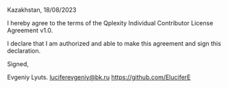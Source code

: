 Kazakhstan, 18/08/2023

I hereby agree to the terms of the Qplexity Individual Contributor License
Agreement v1.0.

I declare that I am authorized and able to make this agreement and sign this
declaration.

Signed,

Evgeniy Lyuts. luciferevgeniy@bk.ru https://github.com/EluciferE
